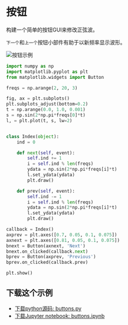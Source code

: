 # 按钮

构建一个简单的按钮GUI来修改正弦波。

``下一个``和``上一个``按钮小部件有助于以新频率显示波形。

![按钮示例](https://matplotlib.org/_images/sphx_glr_buttons_001.png)

```python
import numpy as np
import matplotlib.pyplot as plt
from matplotlib.widgets import Button

freqs = np.arange(2, 20, 3)

fig, ax = plt.subplots()
plt.subplots_adjust(bottom=0.2)
t = np.arange(0.0, 1.0, 0.001)
s = np.sin(2*np.pi*freqs[0]*t)
l, = plt.plot(t, s, lw=2)


class Index(object):
    ind = 0

    def next(self, event):
        self.ind += 1
        i = self.ind % len(freqs)
        ydata = np.sin(2*np.pi*freqs[i]*t)
        l.set_ydata(ydata)
        plt.draw()

    def prev(self, event):
        self.ind -= 1
        i = self.ind % len(freqs)
        ydata = np.sin(2*np.pi*freqs[i]*t)
        l.set_ydata(ydata)
        plt.draw()

callback = Index()
axprev = plt.axes([0.7, 0.05, 0.1, 0.075])
axnext = plt.axes([0.81, 0.05, 0.1, 0.075])
bnext = Button(axnext, 'Next')
bnext.on_clicked(callback.next)
bprev = Button(axprev, 'Previous')
bprev.on_clicked(callback.prev)

plt.show()
```

## 下载这个示例
            
- [下载python源码: buttons.py](https://matplotlib.org/_downloads/buttons.py)
- [下载Jupyter notebook: buttons.ipynb](https://matplotlib.org/_downloads/buttons.ipynb)